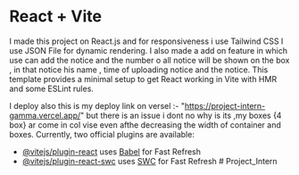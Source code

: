 # React + Vite
I made this project on React.js and for responsiveness i use Tailwind CSS
I use JSON File for dynamic rendering.
I also made a add on feature in which use can add the notice and the number o all notice will be shown on the box  , in that notice his name , time of uploading notice and the notice.
This template provides a minimal setup to get React working in Vite with HMR and some ESLint rules.

I deploy also this is my deploy link on versel :- "https://project-intern-gamma.vercel.app/"
but there is an issue i dont no why is its  ,my boxes {4 box} ar come in col vise even afthe decreasing the width of container and boxes.
Currently, two official plugins are available:

- [@vitejs/plugin-react](https://github.com/vitejs/vite-plugin-react/blob/main/packages/plugin-react/README.md) uses [Babel](https://babeljs.io/) for Fast Refresh
- [@vitejs/plugin-react-swc](https://github.com/vitejs/vite-plugin-react-swc) uses [SWC](https://swc.rs/) for Fast Refresh
#   P r o j e c t _ I n t e r n 
 
 
